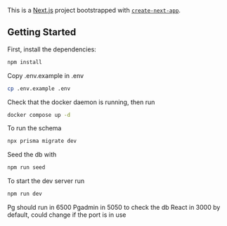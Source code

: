 This is a [Next.js](https://nextjs.org/) project bootstrapped with [`create-next-app`](https://github.com/vercel/next.js/tree/canary/packages/create-next-app).

## Getting Started

First, install the dependencies:

```bash
npm install
```
Copy .env.example in .env

```bash
cp .env.example .env
```

Check that the docker daemon is running, then run

```bash
docker compose up -d
```
To run the schema

```bash
npx prisma migrate dev
```
Seed the db with 

```bash
npm run seed
```

To start the dev server run 
```bash
npm run dev
```

Pg should run in 6500
Pgadmin in 5050 to check the db
React in 3000 by default, could change if the port is in use
